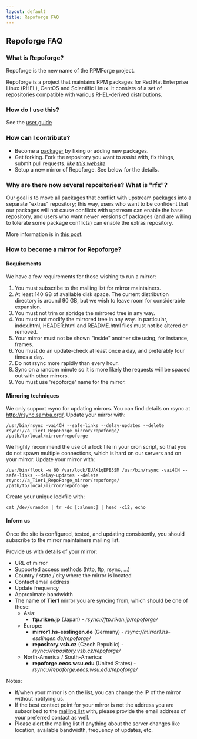 ```yaml
---
layout: default
title: Repoforge FAQ
---
```


## Repoforge FAQ ##

### What is Repoforge? ###

Repoforge is the new name of the RPMForge project.

Repoforge is a project that maintains RPM packages for Red Hat Enterprise Linux (RHEL), CentOS and Scientific Linux. It consists of a set of repositories compatible with various RHEL-derived distributions.

### How do I use this? ###

See the [user guide](/use "user guide")

### How can I contribute? ###

- Become a [packager](/package "repoforge contributor") by fixing or adding new packages.
- Get forking.  Fork the repository you want to assist with, fix things, submit pull requests. _like [this website](http://github.com/repoforge/repoforge.github.com/)_
- Setup a new mirror of Repoforge. See below for the details.

### Why are there now several repositories?  What is "rfx"? ###

Our goal is to move all packages that conflict with upstream packages into a separate "extras" repository; this way, users who want to be confident that our packages will not cause conflicts with upstream can enable the base repository, and users who want newer versions of packages (and are willing to tolerate some package conflicts) can enable the extras repository.

More information is in [this post](http://lists.repoforge.org/pipermail/users/2010-November/018282.html).

### How to become a mirror for Repoforge? ###

#### Requirements ####

We have a few requirements for those wishing to run a mirror:
1. You must subscribe to the mailing list for mirror maintainers.
2. At least 140 GB of available disk space. The current distribution directory is around 90 GB, but we wish to leave room for considerable expansion.
3. You must not trim or abridge the mirrored tree in any way.
4. You must not modify the mirrored tree in any way. In particular, index.html, HEADER.html and README.html files must not be altered or removed.
5. Your mirror must not be shown "inside" another site using, for instance, frames.
6. You must do an update-check at least once a day, and preferably four times a day.
7. Do not rsync more rapidly than every hour.
8. Sync on a random minute so it is more likely the requests will be spaced out with other mirrors.
9. You must use 'repoforge' name for the mirror.

#### Mirroring techniques ####
We only support rsync for updating mirrors. You can find details on rsync at http://rsync.samba.org/. Update your mirror with:

    /usr/bin/rsync -vai4CH --safe-links --delay-updates --delete rsync://a_Tier1_RepoForge_mirror/repoforge/ /path/to/local/mirror/repoforge


We highly recommend the use of a lock file in your cron script, so that you do not spawn multiple connections, which is hard on our servers and on your mirror. Update your mirror with:

    /usr/bin/flock -w 60 /var/lock/EUAK1qEPB3SM /usr/bin/rsync -vai4CH --safe-links --delay-updates --delete rsync://a_Tier1_RepoForge_mirror/repoforge/ /path/to/local/mirror/repoforge

Create your unique lockfile with:

    cat /dev/urandom | tr -dc [:alnum:] | head -c12; echo

#### Inform us ####
Once the site is configured, tested, and updating consistently, you should subscribe to the mirror maintainers mailing list.

Provide us with details of your mirror:

* URL of mirror
* Supported access methods (http, ftp, rsync, ...)
* Country / state / city where the mirror is located
* Contact email address
* Update frequency
* Approximate bandwidth
* The name of **Tier1** mirror you are syncing from, which should be one of these:
    - Asia:
        + **ftp.riken.jp** (Japan) - *rsync://ftp.riken.jp/repoforge/*
    - Europe:
        + **mirror1.hs-esslingen.de** (Germany) - *rsync://mirror1.hs-esslingen.de/repoforge/*
        + **repository.vsb.cz** (Czech Republic) - *rsync://repository.vsb.cz/repoforge/*
    - North-America / South-America:
        + **repoforge.eecs.wsu.edu** (United States) - *rsync://repoforge.eecs.wsu.edu/repoforge/*

Notes:

- If/when your mirror is on the list, you can change the IP of the mirror without notifying us.
- If the best contact point for your mirror is not the address you are subscribed to the [mailing list](http://lists.repoforge.org/mailman/listinfo/mirrors) with, please provide the email address of your preferred contact as well.
- Please alert the mailing list if anything about the server changes like location, available bandwidth, frequency of updates, etc.
